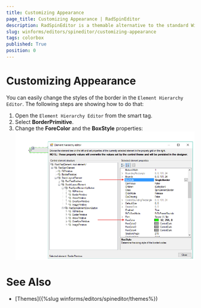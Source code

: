 ```yaml
---
title: Customizing Appearance
page_title: Customizing Appearance | RadSpinEditor
description: RadSpinEditor is a themable alternative to the standard Windows Numeric Up Down control.
slug: winforms/editors/spineditor/customizing-appearance
tags: colorbox
published: True
position: 0
---
```


# Customizing Appearance

You can easily change the styles of the border in the `Element Hierarchy Editor`. The following steps are showing how to do that:

1. Open the `Element Hierarchy Editor` from the smart tag.
2. Select __BorderPrimitive__. 
3. Change the __ForeColor__ and the __BoxStyle__ properties:
    ![editors-spineditor-customizing appearance 001](images/spineditor-customizing-appearance001.png)


# See Also

* [Themes]({%slug winforms/editors/spineditor/themes%})


